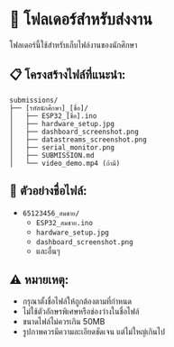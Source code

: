 # 📁 โฟลเดอร์สำหรับส่งงาน

โฟลเดอร์นี้ใช้สำหรับเก็บไฟล์งานของนักศึกษา

## 📋 โครงสร้างไฟล์ที่แนะนำ:

```
submissions/
├── [รหัสนักศึกษา]_[ชื่อ]/
│   ├── ESP32_[ชื่อ].ino
│   ├── hardware_setup.jpg
│   ├── dashboard_screenshot.png
│   ├── datastreams_screenshot.png
│   ├── serial_monitor.png
│   ├── SUBMISSION.md
│   └── video_demo.mp4 (ถ้ามี)
```

## 📝 ตัวอย่างชื่อไฟล์:

- `65123456_สมชาย/`
  - `ESP32_สมชาย.ino`
  - `hardware_setup.jpg`
  - `dashboard_screenshot.png`
  - และอื่นๆ

## ⚠️ หมายเหตุ:

- กรุณาตั้งชื่อไฟล์ให้ถูกต้องตามที่กำหนด
- ไม่ใช้ตัวอักษรพิเศษหรือช่องว่างในชื่อไฟล์
- ขนาดไฟล์ไม่ควรเกิน 50MB
- รูปภาพควรมีความละเอียดชัดเจน แต่ไม่ใหญ่เกินไป

